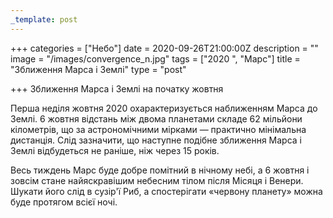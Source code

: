 ```yaml
---
_template: post
---
```



+++
categories = ["Небо"]
date = 2020-09-26T21:00:00Z
description = ""
image = "/images/convergence_n.jpg"
tags = ["2020 ", "Марс"]
title = "Зближення Марса і Землі"
type = "post"

+++
Зближення Марса і Землі на початку жовтня  
  
Перша неділя жовтня 2020 охарактеризується наближенням Марса до Землі. 6 жовтня відстань між двома планетами складе 62 мільйони кілометрів, що за астрономічними мірками — практично мінімальна дистанція. Слід зазначити, що наступне подібне зближення Марса і Землі відбудеться не раніше, ніж через 15 років.  
  
Весь тиждень Марс буде добре помітний в нічному небі, а 6 жовтня і зовсім стане найяскравішим небесним тілом після Місяця і Венери. Шукати його слід в сузір'ї Риб, а спостерігати «червону планету» можна буде протягом всієї ночі.
